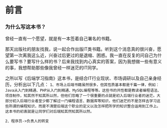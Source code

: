 # 前言

### 为什么写这本书？

曾经一直有一个愿望，就是有一本签着自己署名的书籍。

那天出版社的朋友找我，说一起合作出版IT类书籍。听到这个消息真的很兴奋，愿望第一次离我这么近，兴奋过后更过的是退缩、困惑。我一直在反复的问自己为什么要写书？要写什么样的书？后来我找到内心真实的答案，因为我想做一些有意义的事，我想帮助那些像我曾经一样迷茫的IT同学。

之所以写《后端学习指南》这本书，是结合IT行业现状、市场调研以及自己亲身经历，分析出以下几点：
	```
	1、市场上后端书籍虽然很多，但其性质基本都是千篇一律，例如：Java从入门到精通、PHP从入门到精通、MySQL编程等等。这些书的共性都是教读者编程语法、项目制作，知其然不知其所以然，但他们忽略了一个很重要的点就是初入后端行业者的迷茫。大部分初入后端行业者至少都了解过一门编程语言、数据库等知识，他们迷茫的不是怎样去学习这些所谓的编程知识，而是不清楚后端这个职业的定义以及怎样把所学的知识整合运用到工作上。这本书的初衷就是让同学们对后端知其然知其所以然。
	```
	
	2、程序员->负责人的转变



